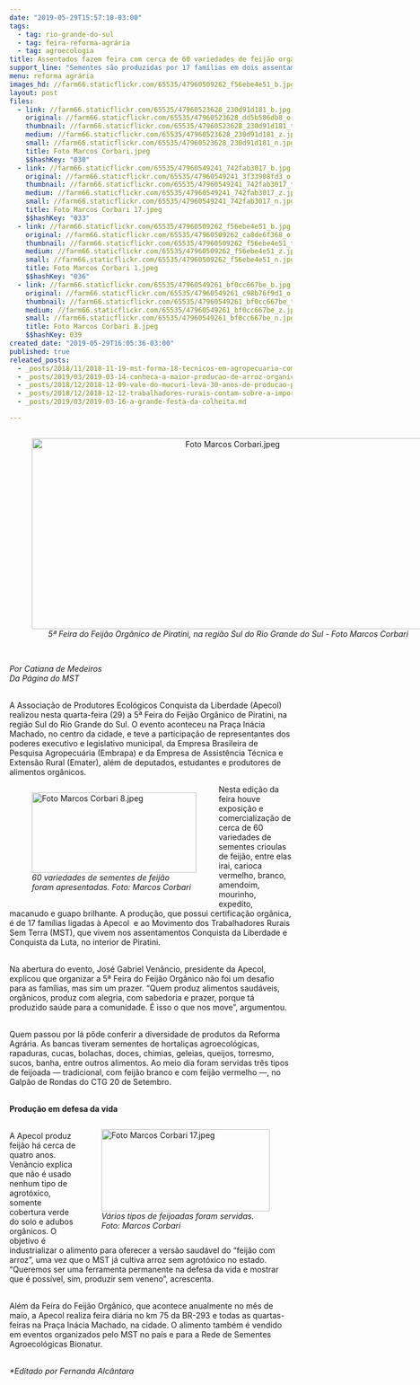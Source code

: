 ```yaml
---
date: "2019-05-29T15:57:10-03:00"
tags:
  - tag: rio-grande-do-sul
  - tag: feira-reforma-agrária
  - tag: agroecologia
title: Assentados fazem feira com cerca de 60 variedades de feijão orgânico no RS
support_line: "Sementes são produzidas por 17 famílias em dois assentamentos do MST no interior de Piratini, na região Sul"
menu: reforma agrária
images_hd: //farm66.staticflickr.com/65535/47960509262_f56ebe4e51_b.jpg
layout: post
files:
  - link: //farm66.staticflickr.com/65535/47960523628_230d91d181_b.jpg
    original: //farm66.staticflickr.com/65535/47960523628_dd5b586db8_o.jpg
    thumbnail: //farm66.staticflickr.com/65535/47960523628_230d91d181_t.jpg
    medium: //farm66.staticflickr.com/65535/47960523628_230d91d181_z.jpg
    small: //farm66.staticflickr.com/65535/47960523628_230d91d181_n.jpg
    title: Foto Marcos Corbari.jpeg
    $$hashKey: "030"
  - link: //farm66.staticflickr.com/65535/47960549241_742fab3017_b.jpg
    original: //farm66.staticflickr.com/65535/47960549241_3f33908fd3_o.jpg
    thumbnail: //farm66.staticflickr.com/65535/47960549241_742fab3017_t.jpg
    medium: //farm66.staticflickr.com/65535/47960549241_742fab3017_z.jpg
    small: //farm66.staticflickr.com/65535/47960549241_742fab3017_n.jpg
    title: Foto Marcos Corbari 17.jpeg
    $$hashKey: "033"
  - link: //farm66.staticflickr.com/65535/47960509262_f56ebe4e51_b.jpg
    original: //farm66.staticflickr.com/65535/47960509262_ca8de6f368_o.jpg
    thumbnail: //farm66.staticflickr.com/65535/47960509262_f56ebe4e51_t.jpg
    medium: //farm66.staticflickr.com/65535/47960509262_f56ebe4e51_z.jpg
    small: //farm66.staticflickr.com/65535/47960509262_f56ebe4e51_n.jpg
    title: Foto Marcos Corbari 1.jpeg
    $$hashKey: "036"
  - link: //farm66.staticflickr.com/65535/47960549261_bf0cc667be_b.jpg
    original: //farm66.staticflickr.com/65535/47960549261_c98b76f9d1_o.jpg
    thumbnail: //farm66.staticflickr.com/65535/47960549261_bf0cc667be_t.jpg
    medium: //farm66.staticflickr.com/65535/47960549261_bf0cc667be_z.jpg
    small: //farm66.staticflickr.com/65535/47960549261_bf0cc667be_n.jpg
    title: Foto Marcos Corbari 8.jpeg
    $$hashKey: 039
created_date: "2019-05-29T16:05:36-03:00"
published: true
releated_posts:
  - _posts/2018/11/2018-11-19-mst-forma-18-tecnicos-em-agropecuaria-com-habilitacao-em-agroecologia.md
  - _posts/2019/03/2019-03-14-conheca-a-maior-producao-de-arroz-organico-da-america-latina-do-mst.md
  - _posts/2018/12/2018-12-09-vale-do-mucuri-leva-30-anos-de-producao-para-festival-estadual.md
  - _posts/2018/12/2018-12-12-trabalhadores-rurais-contam-sobre-a-importancia-da-feira-estadual-da-reforma-agraria-no-rio.md
  - _posts/2019/03/2019-03-16-a-grande-festa-da-colheita.md

---
```

<div style="text-align:center">
<figure class="image" style="display:inline-block"><img alt="Foto Marcos Corbari.jpeg" height="340" src="//farm66.staticflickr.com/65535/47960523628_230d91d181_b.jpg" width="700" />
<figcaption><em>5&ordf; Feira do Feij&atilde;o Org&acirc;nico de Piratini, na regi&atilde;o Sul do Rio Grande do Sul - Foto Marcos Corbari</em></figcaption>
</figure>
</div>

<p><br />
<em>Por Catiana de Medeiros<br />
Da P&aacute;gina do MST</em></p>

<p><br />
A Associa&ccedil;&atilde;o de Produtores Ecol&oacute;gicos Conquista da Liberdade (Apecol) realizou nesta quarta-feira (29) a 5&ordf; Feira do Feij&atilde;o Org&acirc;nico de Piratini, na regi&atilde;o Sul do Rio Grande do Sul. O evento aconteceu na Pra&ccedil;a In&aacute;cia Machado, no centro da cidade, e teve a participa&ccedil;&atilde;o de representantes dos poderes executivo e legislativo municipal, da Empresa Brasileira de Pesquisa Agropecu&aacute;ria (Embrapa) e da Empresa de Assist&ecirc;ncia T&eacute;cnica e Extens&atilde;o Rural (Emater), al&eacute;m de deputados, estudantes e produtores de alimentos org&acirc;nicos.</p>

<figure class="image" style="float:left"><img alt="Foto Marcos Corbari 8.jpeg" height="143" src="//farm66.staticflickr.com/65535/47960549261_bf0cc667be_b.jpg" width="293" />
<figcaption><em>60 variedades de sementes de feij&atilde;o<br />
foram apresentadas. Foto: Marcos Corbari</em></figcaption>
</figure>

<p>Nesta edi&ccedil;&atilde;o da feira houve exposi&ccedil;&atilde;o e comercializa&ccedil;&atilde;o de cerca de 60 variedades de sementes crioulas de feij&atilde;o, entre elas irai, carioca vermelho, branco, amendoim, mourinho, expedito, macanudo e guapo brilhante. A produ&ccedil;&atilde;o, que possui certifica&ccedil;&atilde;o org&acirc;nica, &eacute; de 17 fam&iacute;lias ligadas &agrave; Apecol&nbsp; e ao Movimento dos Trabalhadores Rurais Sem Terra (MST), que vivem nos assentamentos Conquista da Liberdade e Conquista da Luta, no interior de Piratini.</p>

<p><br />
Na abertura do evento, Jos&eacute; Gabriel Ven&acirc;ncio, presidente da Apecol, explicou que organizar a 5&ordf; Feira do Feij&atilde;o Org&acirc;nico n&atilde;o foi um desafio para as fam&iacute;lias, mas sim um prazer. &ldquo;Quem produz alimentos saud&aacute;veis, org&acirc;nicos, produz com alegria, com sabedoria e prazer, porque t&aacute; produzido sa&uacute;de para a comunidade. &Eacute; isso o que nos move&rdquo;, argumentou.</p>

<p><br />
Quem passou por l&aacute; p&ocirc;de conferir a diversidade de produtos da Reforma Agr&aacute;ria. As bancas tiveram sementes de hortali&ccedil;as agroecol&oacute;gicas, rapaduras, cucas, bolachas, doces, chimias, geleias, queijos, torresmo, sucos, banha, entre outros alimentos. Ao meio dia foram servidas tr&ecirc;s tipos de feijoada &mdash; tradicional, com feij&atilde;o branco e com feij&atilde;o vermelho &mdash;, no Galp&atilde;o de Rondas do CTG 20 de Setembro.</p>

<p><br />
<strong>Produ&ccedil;&atilde;o em defesa da vida</strong></p>

<figure class="image" style="float:right"><img alt="Foto Marcos Corbari 17.jpeg" height="146" src="//farm66.staticflickr.com/65535/47960549241_742fab3017_b.jpg" width="300" />
<figcaption><em>V&aacute;rios tipos de feijoadas foram servidas.<br />
Foto: Marcos Corbari</em></figcaption>
</figure>

<p><br />
A Apecol produz feij&atilde;o h&aacute; cerca de quatro anos. Ven&acirc;ncio explica que n&atilde;o &eacute; usado nenhum tipo de agrot&oacute;xico, somente cobertura verde do solo e adubos org&acirc;nicos. O objetivo &eacute; industrializar o alimento para oferecer a vers&atilde;o saud&aacute;vel do &ldquo;feij&atilde;o com arroz&rdquo;, uma vez que o MST j&aacute; cultiva arroz sem agrot&oacute;xico no estado. &ldquo;Queremos ser uma ferramenta permanente na defesa da vida e mostrar que &eacute; poss&iacute;vel, sim, produzir sem veneno&rdquo;, acrescenta.</p>

<p><br />
Al&eacute;m da Feira do Feij&atilde;o Org&acirc;nico, que acontece anualmente no m&ecirc;s de maio, a Apecol realiza feira di&aacute;ria no km 75 da BR-293 e todas as quartas-feiras na Pra&ccedil;a In&aacute;cia Machado, na cidade. O alimento tamb&eacute;m &eacute; vendido em eventos organizados pelo MST no pa&iacute;s e para a Rede de Sementes Agroecol&oacute;gicas Bionatur.</p>

<p><br />
<em>*Editado por Fernanda Alc&acirc;ntara</em></p>
